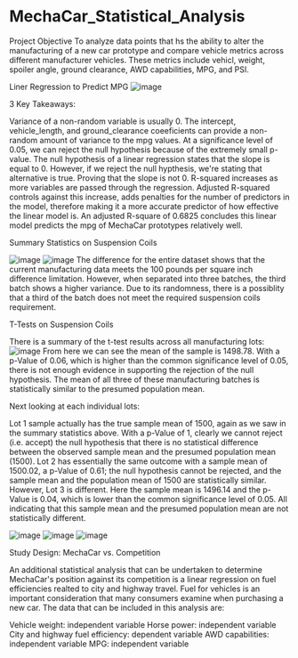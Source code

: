 # MechaCar_Statistical_Analysis

Project Objective
To analyze data points that hs the ability to alter the manufacturing of a new car prototype and compare vehicle metrics across different manufacturer vehicles. These metrics include vehicl, weight, spoiler angle, ground clearance, AWD capabilities, MPG, and PSI.

Liner Regression to Predict MPG
![image](https://user-images.githubusercontent.com/105396400/186569301-9a886f1f-b606-4caa-ba29-c9b7487b54f1.png)

3 Key Takeaways:

Variance of a non-random variable is usually 0. The intercept, vehicle_length, and ground_clearance coeeficients can provide a non-random amount of variance to the mpg values.
At a significance level of 0.05, we can reject the null hypothesis because of the extremely small p-value. The null hypothesis of a linear regression states that the slope is equal to 0. However, if we reject the null hypthesis, we're stating that alternative is true. Proving that the slope is not 0.
R-squared increases as more variables are passed through the regression. Adjusted R-squared controls against this increase, adds penalties for the number of predictors in the model, therefore making it a more accurate predictor of how effective the linear model is. An adjusted R-square of 0.6825 concludes this linear model predicts the mpg of MechaCar prototypes relatively well.

Summary Statistics on Suspension Coils

![image](https://user-images.githubusercontent.com/105396400/186569648-2c534863-19b7-4039-8807-922f3aa946d1.png)
![image](https://user-images.githubusercontent.com/105396400/186569691-d0987c8e-6f10-41dd-8398-ff2131d756ae.png)
The difference for the entire dataset shows that the current manufacturing data meets the 100 pounds per square inch difference limitation. However, when separated into three batches, the third batch shows a higher variance. Due to its randomness, there is a possiblity that a third of the batch does not meet the required suspension coils requirement.

T-Tests on Suspension Coils

There is a summary of the t-test results across all manufacturing lots:
![image](https://user-images.githubusercontent.com/105396400/186570062-492bf424-4f1d-4804-90c0-8900c2e5607c.png)
From here we can see the mean of the sample is 1498.78. With a p-Value of 0.06, which is higher than the common significance level of 0.05, there is not enough evidence in supporting the rejection of the null hypothesis. The mean of all three of these manufacturing batches is statistically similar to the presumed population mean.

Next looking at each individual lots:

Lot 1 sample actually has the true sample mean of 1500, again as we saw in the summary statistics above. With a p-Value of 1, clearly we cannot reject (i.e. accept) the null hypothesis that there is no statistical difference between the observed sample mean and the presumed population mean (1500).
Lot 2 has essentially the same outcome with a sample mean of 1500.02, a p-Value of 0.61; the null hypothesis cannot be rejected, and the sample mean and the population mean of 1500 are statistically similar.
However, Lot 3 is different. Here the sample mean is 1496.14 and the p-Value is 0.04, which is lower than the common significance level of 0.05. All indicating that this sample mean and the presumed population mean are not statistically different.

![image](https://user-images.githubusercontent.com/105396400/186570178-11cc663f-a670-4773-a028-bfbf9e75e108.png)
![image](https://user-images.githubusercontent.com/105396400/186570205-5a69e3a2-6fad-4b30-ba2b-241b51cef867.png)
![image](https://user-images.githubusercontent.com/105396400/186570238-2cb69e4a-dbd9-4bd0-a7d6-0f14925c9fa5.png)

Study Design: MechaCar vs. Competition

An additional statistical analysis that can be undertaken to determine MechaCar's position against its competition is a linear regression on fuel efficiencies realted to city and highway travel. Fuel for vehicles is an important consideration that many consumers examine when purchasing a new car. The data that can be included in this analysis are:

Vehicle weight: independent variable
Horse power: independent variable
City and highway fuel efficiency: dependent variable
AWD capabilities: independent variable
MPG: independent variable 
